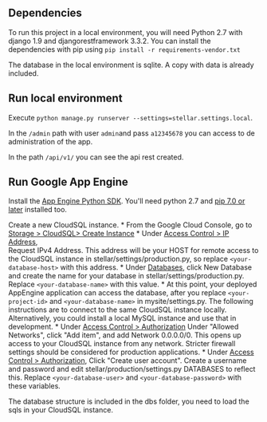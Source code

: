 ## Dependencies
To run this project in a local environment, you will need Python 2.7 with django 1.9 and djangorestframework 3.3.2.
You can install the dependencies with pip using `pip install -r requirements-vendor.txt`

The database in the local environment is sqlite. A copy with data is already included.

## Run local environment
Execute `python manage.py runserver --settings=stellar.settings.local`.

In the `/admin` path with user `admin`and pass `a12345678` you can access to de administration of the app.

In the path `/api/v1/` you can see the api rest created.


## Run Google App Engine 

Install the [App Engine Python SDK](https://developers.google.com/appengine/downloads).
You'll need python 2.7 and [pip 7.0 or later](http://www.pip-installer.org/en/latest/installing.html) installed too.


Create a new CloudSQL instance.
    * From the Google Cloud Console, go to [Storage > CloudSQL> Create Instance](https://console.developers.google.com/project/_/sql/create)
    * Under [Access Control > IP Address](https://console.developers.google.com/project/_/sql/instances/polls/access-control/ip),  
    Request IPv4 Address. This address will be your HOST for remote access to the
      CloudSQL instance in stellar/settings/production.py, so replace `<your-database-host>` with this address.
    * Under [Databases](https://console.developers.google.com/project/_/sql/instances/polls/databases), 
    click New Database and create the name for your database in stellar/settings/production.py. Replace
      `<your-database-name>` with this value.
    * At this point, your deployed AppEngine application can access the database, after you replace `<your-project-id>` and
    `<your-database-name>` in mysite/settings.py. The following instructions are to connect to the same CloudSQL instance
    locally. Alternatively, you could install a local MySQL instance and use that in development.
    * Under [Access Control > Authorization](https://console.developers.google.com/project/_/sql/instances/polls/access-control/authorization) Under "Allowed Networks", click "Add item", and add Network 0.0.0.0/0. This opens up
          access to your CloudSQL instance from any network. Stricter firewall settings should be considered for production
          applications.
    * Under  [Access Control > Authorization](https://console.developers.google.com/project/_/sql/instances/polls/access-control/users), Click
          "Create user account". Create a username and password and edit stellar/production/settings.py DATABASES
          to reflect this. Replace `<your-database-user>` and `<your-database-password>` with these variables.

The database structure is included in the dbs folder, you need to load the sqls in your CloudSQL instance.